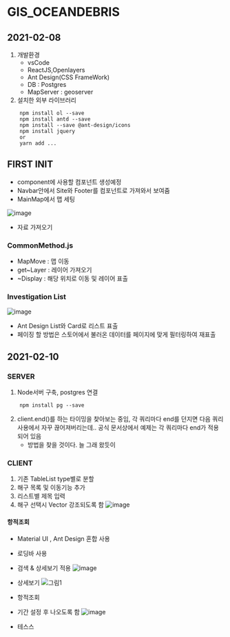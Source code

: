 # GIS_OCEANDEBRIS
## 2021-02-08 
1. 개발환경
    - vsCode
    - ReactJS,Openlayers
    - Ant Design(CSS FrameWork)
    - DB : Postgres
    - MapServer : geoserver
2. 설치한 외부 라이브러리
```
    npm install ol --save
    npm install antd --save
    npm install --save @ant-design/icons
    npm install jquery
    or
    yarn add ...

```
## FIRST INIT
- component에 사용할 컴포넌트 생성예정
- Navbar안에서 Site와 Footer를 컴포넌트로 가져와서 보여줌
- MainMap에서 맵 세팅

![image](https://user-images.githubusercontent.com/45280952/107192865-84ddc400-6a31-11eb-8954-a474d95f35c9.png)
- 자료 가져오기

### CommonMethod.js
- MapMove : 맵 이동
- get~Layer : 레이어 가져오기
- ~Display : 해당 위치로 이동 및 레이어 표출
### Investigation List
![image](https://user-images.githubusercontent.com/45280952/107192938-9a52ee00-6a31-11eb-83f6-a2901b3a97f3.png)

- Ant Design List와 Card로 리스트 표출
- 페이징 할 방법은 스토어에서 불러온 데이터를 페이지에 맞게 필터링하여 재표출


## 2021-02-10
### SERVER 
1. Node서버 구축, postgres 연결
```
    npm install pg --save
```
2. client.end()를 하는 타이밍을 찾아보는 중임, 각 쿼리마다 end를 던지면 다음 쿼리 사용에서 자꾸 끊어져버리는데.. 공식 문서상에서 예제는 각 쿼리마다 end가 적용되어 있음
    - 방법을 찾을 것이다. 늘 그래 왔듯이
### CLIENT
1. 기존 TableList type별로 분할
2. 해구 목록 및 이동기능 추가
3. 리스트별 제목 입력
4. 해구 선택시 Vector 강조되도록 함
![image](https://user-images.githubusercontent.com/45280952/107493133-a1fcc900-6bd0-11eb-9ad6-f68721f052d2.png)
#### 항적조회
- Material UI , Ant Design 혼합 사용
- 로딩바 사용
- 검색 & 상세보기 적용
![image](https://user-images.githubusercontent.com/45280952/108010560-7fdbce80-7048-11eb-955b-b7fa51bd5153.png)

- 상세보기
![그림1](https://user-images.githubusercontent.com/45280952/108010840-2e800f00-7049-11eb-8ad6-05fb8991d989.png)
- 항적조회
- 기간 설정 후 나오도록 함
![image](https://user-images.githubusercontent.com/45280952/108010784-07294200-7049-11eb-84c7-540e2c115238.png)
- 테스스